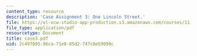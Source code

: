 ```yaml
---
content_type: resource
description: 'Case Assignment 3: One Lincoln Street.'
file: https://ol-ocw-studio-app-production.s3.amazonaws.com/courses/11-431j-real-estate-finance-and-investment-fall-2006/2c49789596ca71e885d2747c0e59090c_case3.pdf
file_type: application/pdf
resourcetype: Document
title: case3.pdf
uid: 2c497895-96ca-71e8-85d2-747c0e59090c
---
```

